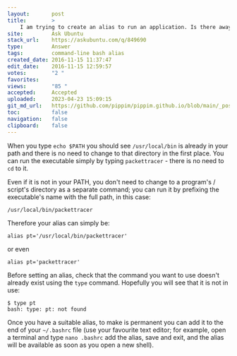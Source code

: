 ```yaml
---
layout:       post
title:        >
    I am trying to create an alias to run an application. Is there away to bypass creating an alias just to change directories?
site:         Ask Ubuntu
stack_url:    https://askubuntu.com/q/849690
type:         Answer
tags:         command-line bash alias
created_date: 2016-11-15 11:37:47
edit_date:    2016-11-15 12:59:57
votes:        "2 "
favorites:    
views:        "85 "
accepted:     Accepted
uploaded:     2023-04-23 15:09:15
git_md_url:   https://github.com/pippim/pippim.github.io/blob/main/_posts/2016/2016-11-15-I-am-trying-to-create-an-alias-to-run-an-application.-Is-there-away-to-bypass-creating-an-alias-just-to-change-directories_.md
toc:          false
navigation:   false
clipboard:    false
---
```


When you type `echo $PATH` you should see `/usr/local/bin` is already in your path and there is no need to change to that directory in the first place. You can run the executable simply by typing `packettracer` - there is no need to `cd` to it.

Even if it is not in your PATH, you don't need to change to a program's / script's directory as a separate command; you can run it by prefixing the executable's name with the full path, in this case:

``` 
/usr/local/bin/packettracer
```

Therefore your alias can simply be:

``` 
alias pt='/usr/local/bin/packettracer'
```

or even

``` 
alias pt='packettracer'
```

Before setting an alias, check that the command you want to use doesn't already exist using the `type` command. Hopefully you will see that it is not in use:

``` 
$ type pt
bash: type: pt: not found
```

Once you have a suitable alias, to make is permanent you can add it to the end of your `~/.bashrc` file (use your favourite text editor; for example, open a terminal and type `nano .bashrc` add the alias, save and exit, and the alias will be available as soon as you open a new shell).
